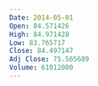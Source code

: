 ```yaml
---
Date: 2014-05-01
Open: 84.571426
High: 84.971428
Low: 83.765717
Close: 84.497147
Adj Close: 75.565689
Volume: 61012000
---
```

